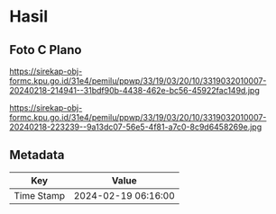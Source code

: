 # Hasil

## Foto C Plano

https://sirekap-obj-formc.kpu.go.id/31e4/pemilu/ppwp/33/19/03/20/10/3319032010007-20240218-214941--31bdf90b-4438-462e-bc56-45922fac149d.jpg

https://sirekap-obj-formc.kpu.go.id/31e4/pemilu/ppwp/33/19/03/20/10/3319032010007-20240218-223239--9a13dc07-56e5-4f81-a7c0-8c9d6458269e.jpg


## Metadata

| Key        | Value               |
| ---------- | ------------------- |
| Time Stamp | 2024-02-19 06:16:00 |



